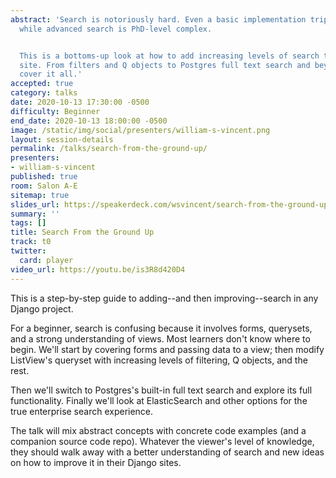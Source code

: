 ```yaml
---
abstract: 'Search is notoriously hard. Even a basic implementation trips up many beginners
  while advanced search is PhD-level complex.


  This is a bottoms-up look at how to add increasing levels of search to any Django
  site. From filters and Q objects to Postgres full text search and beyond we''ll
  cover it all.'
accepted: true
category: talks
date: 2020-10-13 17:30:00 -0500
difficulty: Beginner
end_date: 2020-10-13 18:00:00 -0500
image: /static/img/social/presenters/william-s-vincent.png
layout: session-details
permalink: /talks/search-from-the-ground-up/
presenters:
- william-s-vincent
published: true
room: Salon A-E
sitemap: true
slides_url: https://speakerdeck.com/wsvincent/search-from-the-ground-up
summary: ''
tags: []
title: Search From the Ground Up
track: t0
twitter:
  card: player
video_url: https://youtu.be/is3R8d420D4
---
```


This is a step-by-step guide to adding--and then improving--search in any Django project.

For a beginner, search is confusing because it involves forms, querysets, and a strong understanding of views. Most learners don't know where to begin. We'll start by covering forms and passing data to a view; then modify ListView's queryset with increasing levels of filtering, Q objects, and the rest.

Then we'll switch to Postgres's built-in full text search and explore its full functionality. Finally we'll look at ElasticSearch and other options for the true enterprise search experience.

The talk will mix abstract concepts with concrete code examples (and a companion source code repo). Whatever the viewer's level of knowledge, they should walk away with a better understanding of search and new ideas on how to improve it in their Django sites.